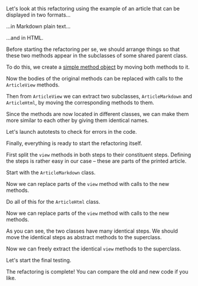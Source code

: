 Let's look at this refactoring using the example of an article that can be displayed in two formats…

…in Markdown plain text…

…and in HTML.

Before starting the refactoring per se, we should arrange things so that these two methods appear in the subclasses of some shared parent class.

To do this, we create a <a href="/replace-method-with-method-object">simple method object</a> by moving both methods to it.

Now the bodies of the original methods can be replaced with calls to the <code>ArticleView</code> methods.

Then from <code>ArticleView</code> we can extract two subclasses, <code>ArticleMarkdown</code> and <code>ArticleHtml</code>, by moving the corresponding methods to them.

Since the methods are now located in different classes, we can make them more similar to each other by giving them identical names.

Let's launch autotests to check for errors in the code.

Finally, everything is ready to start the refactoring itself.

First split the <code>view</code> methods in both steps to their constituent steps. Defining the steps is rather easy in our case – these are parts of the printed article.

Start with the <code>ArticleMarkdown</code> class.

Now we can replace parts of the <code>view</code> method with calls to the new methods.

Do all of this for the <code>ArticleHtml</code> class.

Now we can replace parts of the <code>view</code> method with calls to the new methods.

As you can see, the two classes have many identical steps. We should move the identical steps as abstract methods to the superclass.

Now we can freely extract the identical <code>view</code> methods to the superclass.

Let's start the final testing.

The refactoring is complete! You can compare the old and new code if you like.